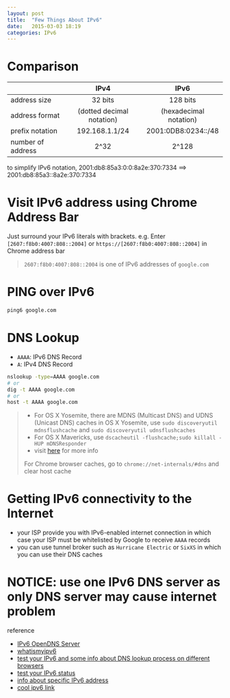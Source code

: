 ```yaml
---
layout: post
title:  "Few Things About IPv6"
date:   2015-03-03 18:19
categories: IPv6
---
```


# Comparison

|                   | IPv4                      | IPv6                   |
| :-------------    | :-------------:           | :-----:                |
| address size      | 32 bits                   | 128 bits               |
| address format    | (dotted decimal notation) | (hexadecimal notation) |
| prefix notation   | 192.168.1.1/24            | 2001:0DB8:0234::/48    |
| number of address | 2^32                      | 2^128                  |

to simplify IPv6 notation, 2001:db8:85a3:0:0:8a2e:370:7334 ==> 2001:db8:85a3::8a2e:370:7334

# Visit IPv6 address using Chrome Address Bar

Just surround your IPv6 literals with brackets. e.g. Enter `[2607:f8b0:4007:808::2004]` or `https://[2607:f8b0:4007:808::2004]` in Chrome address bar

> `2607:f8b0:4007:808::2004` is one of IPv6 addresses of `google.com`


# PING over IPv6

```sh
ping6 google.com
```


# DNS Lookup

* `AAAA`: IPv6 DNS Record
* `A`: IPv4 DNS Record

```sh
nslookup -type=AAAA google.com
# or
dig -t AAAA google.com
# or
host -t AAAA google.com
```

> * For OS X Yosemite, there are MDNS (Multicast DNS) and UDNS (Unicast DNS) caches in OS X Yosemite, use `sudo discoveryutil mdnsflushcache` and `sudo discoveryutil udnsflushcaches`
> * For OS X Mavericks, use `dscacheutil -flushcache;sudo killall -HUP mDNSResponder`
> * visit [here](http://osxdaily.com/2008/03/21/how-to-flush-your-dns-cache-in-mac-os-x/) for more info
> 
> For Chrome browser caches, go to `chrome://net-internals/#dns` and clear host cache


# Getting IPv6 connectivity to the Internet

* your ISP provide you with IPv6-enabled internet connection in which case your ISP must be whitelisted by Google to receive `AAAA` records
* you can use tunnel broker such as `Hurricane Electric` or `SixXS` in which you can use their DNS caches


# NOTICE: use one IPv6 DNS server as only DNS server may cause internet problem

reference

* [IPv6 OpenDNS Server](https://www.opendns.com/about/innovations/ipv6/)
* [whatismyipv6](http://www.whatismyipv6.com/blogs/macipv6/wordpress/?cat=3)
* [test your IPv6 and some info about DNS lookup process on different browsers](http://test-ipv6.at/nat.html.zh_TW)
* [test your IPv6 status](http://www.test-ipv6.com/)
* [info about specific IPv6 address](http://whois.arin.net/)
* [cool ipv6 link](http://www.gogo6.com/group/coolipv6links)